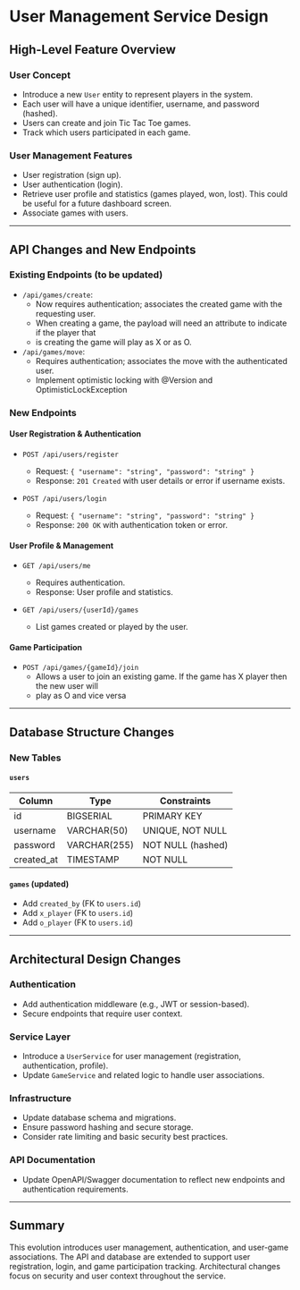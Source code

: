 # User Management Service Design

## High-Level Feature Overview

### User Concept
- Introduce a new `User` entity to represent players in the system.
- Each user will have a unique identifier, username, and password (hashed).
- Users can create and join Tic Tac Toe games.
- Track which users participated in each game.

### User Management Features
- User registration (sign up).
- User authentication (login).
- Retrieve user profile and statistics (games played, won, lost). This could be useful for a future dashboard screen.
- Associate games with users.

---

## API Changes and New Endpoints

### Existing Endpoints (to be updated)
- `/api/games/create`:  
  - Now requires authentication; associates the created game with the requesting user.
  - When creating a game, the payload will need an attribute to indicate if the player that
  - is creating the game will play as X or as O.
- `/api/games/move`:  
  - Requires authentication; associates the move with the authenticated user.
  - Implement optimistic locking with @Version and OptimisticLockException

### New Endpoints

#### User Registration & Authentication
- `POST /api/users/register`  
  - Request: `{ "username": "string", "password": "string" }`  
  - Response: `201 Created` with user details or error if username exists.

- `POST /api/users/login`  
  - Request: `{ "username": "string", "password": "string" }`  
  - Response: `200 OK` with authentication token or error.

#### User Profile & Management
- `GET /api/users/me`  
  - Requires authentication.
  - Response: User profile and statistics.

- `GET /api/users/{userId}/games`  
  - List games created or played by the user.

#### Game Participation
- `POST /api/games/{gameId}/join`  
  - Allows a user to join an existing game. If the game has X player then the new user will
  - play as O and vice versa

---

## Database Structure Changes

### New Tables

#### `users`
| Column      | Type         | Constraints           |
|-------------|--------------|----------------------|
| id          | BIGSERIAL    | PRIMARY KEY          |
| username    | VARCHAR(50)  | UNIQUE, NOT NULL     |
| password    | VARCHAR(255) | NOT NULL (hashed)    |
| created_at  | TIMESTAMP    | NOT NULL             |

#### `games` (updated)
- Add `created_by` (FK to `users.id`)
- Add `x_player` (FK to `users.id`)
- Add `o_player` (FK to `users.id`)

---

## Architectural Design Changes

### Authentication
- Add authentication middleware (e.g., JWT or session-based).
- Secure endpoints that require user context.

### Service Layer
- Introduce a `UserService` for user management (registration, authentication, profile).
- Update `GameService` and related logic to handle user associations.

### Infrastructure
- Update database schema and migrations.
- Ensure password hashing and secure storage.
- Consider rate limiting and basic security best practices.

### API Documentation
- Update OpenAPI/Swagger documentation to reflect new endpoints and authentication requirements.

---

## Summary

This evolution introduces user management, authentication, and user-game associations. The API and database are extended to support user registration, login, and game participation tracking. Architectural changes focus on security and user context throughout the service.
